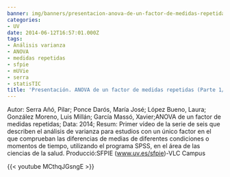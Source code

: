 ```yaml
---
banner: img/banners/presentacion-anova-de-un-factor-de-medidas-repetidas-parte-1-6.jpg
categories:
- UV
date: 2014-06-12T16:57:01.000Z
tags:
- Análisis varianza
- ANOVA
- medidas repetidas
- sfpie
- mUVie
- serra
- statisTIC
title: 'Presentación. ANOVA de un factor de medidas repetidas (Parte 1/6)'
---
```


Autor: Serra Añó, Pilar; Ponce Darós, María José; López Bueno, Laura; González Moreno, Luis Millán; García Massó, Xavier;ANOVA de un factor de medidas repetidas; 
Data: 2014; 
Resum: Primer vídeo de la serie de seis que describen el análisis de varianza para estudios con un único factor en el que comprueban las diferencias de medias de diferentes condiciones o momentos de tiempo, utilizando el programa SPSS, en el área de las ciencias de la salud. Producció:SFPIE (www.uv.es/sfpie)-VLC Campus 

{{< youtube MCthqJGsngE >}}
